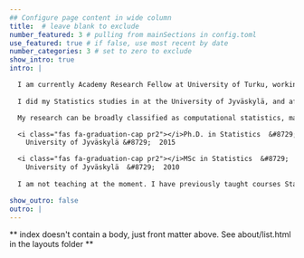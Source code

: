 ```yaml
---
## Configure page content in wide column
title:  # leave blank to exclude
number_featured: 3 # pulling from mainSections in config.toml
use_featured: true # if false, use most recent by date
number_categories: 3 # set to zero to exclude
show_intro: true
intro: | 

  I am currently Academy Research Fellow at University of Turku, working on temporal causal inference. I am also PI of the statistics subproject of [PREDLIFE](https://sites.utu.fi/predlife) Consortium at University of Jyväskylä.
  
  I did my Statistics studies in at the University of Jyväskylä, and after a postdoc under [Matti Vihola](http://users.jyu.fi/~mvihola/) (Bayesian Markov chain and sequential Monte Carlo stuff) I did my second postdoc at [Anders Ynnerman's](https://ynnerman.se/) Infovis group at the Linköping University (various visualization and statistic stuff), before coming back to Jyväskylä to work on causal inference with [Juha Karvanen](http://users.jyu.fi/~jutakarv/) as part of the  *Decision analytics utilizing causal models and multiobjective optimization* ([DEMO](https://www.jyu.fi/it/en/research/research-projects/academy-of-finland/demo)) project, before acquiring my own funding to work on PREDLIFE project.

  My research can be broadly classified as computational statistics, mainly related to causal inference and time series methods (state space models, hidden Markov models), and respective statistical software development. Check out my [publications](/publication) and [R packages](/software) for more details on my current and previous research interests. You can also take look at my [CV](/files/cv.pdf)

  <i class="fas fa-graduation-cap pr2"></i>Ph.D. in Statistics  &#8729; 
    University of Jyväskylä &#8729;  2015

  <i class="fas fa-graduation-cap pr2"></i>MSc in Statistics  &#8729;
    University of Jyväskylä  &#8729;  2010
    
  I am not teaching at the moment. I have previously taught courses Statistical Inference 1, Bayesian Inference 1, R programming, and generalized linear models 2 at the University of Jyväskylä.

show_outro: false
outro: |
---
```


** index doesn't contain a body, just front matter above.
See about/list.html in the layouts folder **